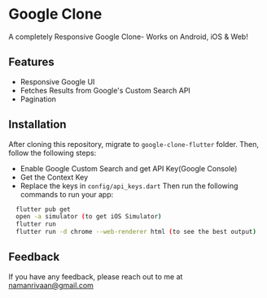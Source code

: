 # Google Clone

A completely Responsive Google Clone- Works on Android, iOS & Web!

## Features
- Responsive Google UI
- Fetches Results from Google's Custom Search API
- Pagination

## Installation
After cloning this repository, migrate to ```google-clone-flutter``` folder. Then, follow the following steps:
- Enable Google Custom Search and get API Key(Google Console)
- Get the Context Key
- Replace the keys in ```config/api_keys.dart```
  Then run the following commands to run your app:
```bash
  flutter pub get
  open -a simulator (to get iOS Simulator)
  flutter run
  flutter run -d chrome --web-renderer html (to see the best output)
```

## Feedback

If you have any feedback, please reach out to me at namanrivaan@gmail.com

